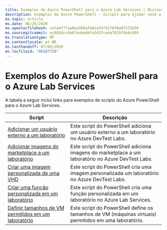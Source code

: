 ```yaml
---
title: Exemplos do Azure PowerShell para o Azure Lab Services | Microsoft Docs
description: Exemplos do Azure PowerShell - Scripts para ajudar você a gerenciar laboratórios no Azure Lab Services
ms.topic: article
ms.date: 06/26/2020
ms.openlocfilehash: ce7a4f77aa0ea309afb81a54fd2f8f0a8f373e58
ms.sourcegitcommit: ec682dcc0a67eabe4bfe242fce4a7019f0a8c405
ms.translationtype: MT
ms.contentlocale: pt-BR
ms.lasthandoff: 07/09/2020
ms.locfileid: "86187720"
---
```

# <a name="azure-powershell-samples-for-azure-lab-services"></a>Exemplos do Azure PowerShell para o Azure Lab Services

A tabela a seguir inclui links para exemplos de scripts do Azure PowerShell para o Azure Lab Services.

| Script | Descrição |
|---|---|
|[Adicionar um usuário externo a um laboratório](scripts/add-external-user-to-lab.md)| Este script do PowerShell adiciona um usuário externo a um laboratório no Azure DevTest Labs. |
|[Adicionar imagens do marketplace a um laboratório](scripts/add-marketplace-images-to-lab.md)| Este script do PowerShell adiciona imagens do marketplace a um laboratório no Azure DevTest Labs. |
|[Criar uma imagem personalizada de uma VHD](scripts/create-custom-image-from-vhd.md)| Este script do PowerShell cria uma imagem personalizada um laboratório no Azure DevTest Labs. |
|[Criar uma função personalizada em um laboratório](scripts/create-custom-role-in-lab.md)| Este script do PowerShell cria uma função personalizada em um laboratório no Azure Lab Services. |
|[Definir tamanhos de VM permitidos em um laboratório](scripts/set-allowed-vm-sizes-in-lab.md)| Este script do PowerShell define os tamanhos de VM (máquinas virtuais) permitidos em uma laboratório. |

